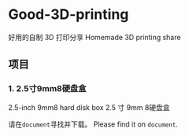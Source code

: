 # Good-3D-printing

好用的自制 3D 打印分享
Homemade 3D printing share

## 项目

### 1. 2.5寸9mm8硬盘盒
2.5-inch 9mm8 hard disk box
2.5 寸 9mm 8硬盘盒

请在`document`寻找并下载。
Please find it on `document`.
